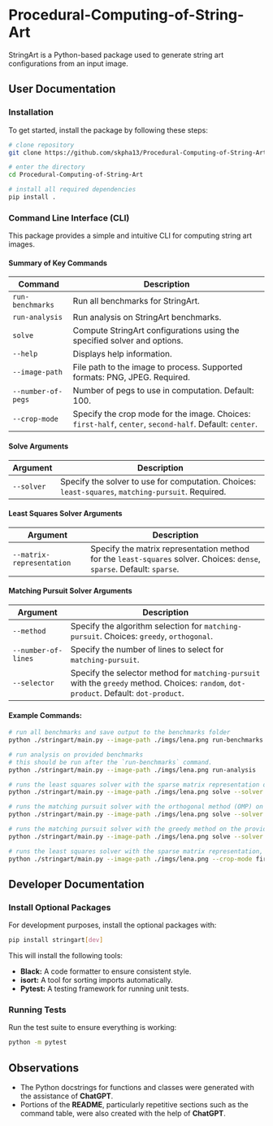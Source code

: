 # Procedural-Computing-of-String-Art

StringArt is a Python-based package used to generate string art configurations from an input image.

## User Documentation

### Installation    

To get started, install the package by following these steps:

```bash
# clone repository
git clone https://github.com/skpha13/Procedural-Computing-of-String-Art.git

# enter the directory 
cd Procedural-Computing-of-String-Art

# install all required dependencies
pip install .
```

### Command Line Interface (CLI)

This package provides a simple and intuitive CLI for computing string art images.

#### Summary of Key Commands

| **Command**               | **Description**                                                                                          |
|---------------------------|----------------------------------------------------------------------------------------------------------|
| `run-benchmarks`          | Run all benchmarks for StringArt.                                                                        |
| `run-analysis`            | Run analysis on StringArt benchmarks.                                                                    |
| `solve`                   | Compute StringArt configurations using the specified solver and options.                                 |
| `--help`                  | Displays help information.                                                                               |
| `--image-path`            | File path to the image to process. Supported formats: PNG, JPEG. Required.                               |
| `--number-of-pegs`        | Number of pegs to use in computation. Default: 100.                                                      |
| `--crop-mode`             | Specify the crop mode for the image. Choices: `first-half`, `center`, `second-half`. Default: `center`.  |

#### Solve Arguments

| **Argument**              | **Description**                                                                                    |
|---------------------------|----------------------------------------------------------------------------------------------------|
| `--solver`                | Specify the solver to use for computation. Choices: `least-squares`, `matching-pursuit`. Required. |


#### Least Squares Solver Arguments

| **Argument**              | **Description**                                                                                                         |
|---------------------------|-------------------------------------------------------------------------------------------------------------------------|
| `--matrix-representation` | Specify the matrix representation method for the `least-squares` solver. Choices: `dense`, `sparse`. Default: `sparse`. |

#### Matching Pursuit Solver Arguments

| **Argument**              | **Description**                                                                                                                         |
|---------------------------|-----------------------------------------------------------------------------------------------------------------------------------------|
| `--method`                | Specify the algorithm selection for `matching-pursuit`. Choices: `greedy`, `orthogonal`.                                                |
| `--number-of-lines`       | Specify the number of lines to select for `matching-pursuit`.                                                                           |
| `--selector`              | Specify the selector method for `matching-pursuit` with the `greedy` method. Choices: `random`, `dot-product`. Default: `dot-product`.  |

#### Example Commands:

```bash
# run all benchmarks and save output to the benchmarks folder
python ./stringart/main.py --image-path ./imgs/lena.png run-benchmarks

# run analysis on provided benchmarks
# this should be run after the `run-benchmarks` command.
python ./stringart/main.py --image-path ./imgs/lena.png run-analysis

# runs the least squares solver with the sparse matrix representation on the provided image. The number of pegs used will be 100 and the crop mode for the image center.
python ./stringart/main.py --image-path ./imgs/lena.png solve --solver least-squares 

# runs the matching pursuit solver with the orthogonal method (OMP) on the provided image, selecting 1000 lines.
python ./stringart/main.py --image-path ./imgs/lena.png solve --solver matching-pursuit --method orthogonal --number-of-lines 1000

# runs the matching pursuit solver with the greedy method on the provided image, using the dot-product heuristic, selecting 1000 lines.
python ./stringart/main.py --image-path ./imgs/lena.png solve --solver matching-pursuit --method greedy --number-of-lines 1000

# runs the least squares solver with the sparse matrix representation, a crop mode using the first half of the image and a number of pegs of 50
python ./stringart/main.py --image-path ./imgs/lena.png --crop-mode first-half --number-of-pegs 50 solve --solver least-squares 
```

## Developer Documentation

### Install Optional Packages

For development purposes, install the optional packages with:

```bash
pip install stringart[dev]
```

This will install the following tools:

- **Black:**  A code formatter to ensure consistent style.
- **isort:**  A tool for sorting imports automatically.
- **Pytest:** A testing framework for running unit tests.

### Running Tests

Run the test suite to ensure everything is working:

```bash
python -m pytest
```

## Observations

- The Python docstrings for functions and classes were generated with the assistance of **ChatGPT**. 
- Portions of the **README**, particularly repetitive sections such as the command table, were also created with the help of **ChatGPT**.